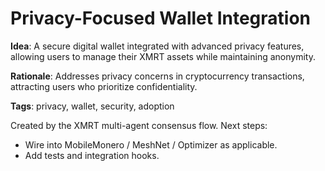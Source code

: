 # Privacy-Focused Wallet Integration

**Idea**: A secure digital wallet integrated with advanced privacy features, allowing users to manage their XMRT assets while maintaining anonymity.

**Rationale**: Addresses privacy concerns in cryptocurrency transactions, attracting users who prioritize confidentiality.

**Tags**: privacy, wallet, security, adoption

Created by the XMRT multi-agent consensus flow.
Next steps:
- Wire into MobileMonero / MeshNet / Optimizer as applicable.
- Add tests and integration hooks.
